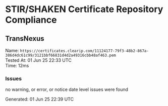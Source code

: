 # STIR/SHAKEN Certificate Repository Compliance

## TransNexus

Name: `https://certificates.clearip.com/11124177-79f3-48b2-867a-386d4dc61c99/3121bbf66831d4d2a49316cbb48af463.pem`\
Tested At: 01 Jun 25 22:33 UTC\
Time: 12ms

### Issues

no warning, or error, or notice date level issues were found

Generated: 01 Jun 25 22:39 UTC